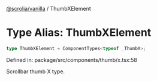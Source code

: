 [@scrolia/vanilla](../README.md) / ThumbXElement

# Type Alias: ThumbXElement

```ts
type ThumbXElement = ComponentTypes<typeof _ThumbX>;
```

Defined in: package/src/components/thumb/x.tsx:58

Scrollbar thumb X type.
